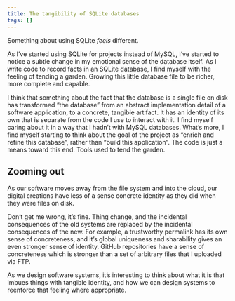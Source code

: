 ```yaml
---
title: The tangibility of SQLite databases
tags: []
---
```

Something about using SQLite _feels_ different.


As I’ve started using SQLite for projects instead of MySQL, I’ve started to notice a subtle change in my emotional sense of the database itself. As I write code to record facts in an SQLite database, I find myself with the feeling of tending a garden. Growing this little database file to be richer, more complete and capable.


I think that something about the fact that the database is a single file on disk has transformed “the database” from an abstract implementation detail of a software application, to a concrete, tangible artifact. It has an identity of its own that is separate from the code I use to interact with it. I find myself caring about it in a way that I hadn’t with MySQL databases. What’s more, I find myself starting to think about the goal of the project as “enrich and refine this database”, rather than “build this application”. The code is just a means toward this end. Tools used to tend the garden.


## Zooming out


As our software moves away from the file system and into the cloud, our digital creations have less of a sense concrete identity as they did when they were files on disk.


Don’t get me wrong, it’s fine. Thing change, and the incidental consequences of the old systems are replaced by the incidental consequences of the new. For example, a trustworthy permalink has its own sense of concreteness, and it’s global uniqueness and sharability gives an even stronger sense of identity. GitHub repositories have a sense of concreteness which is stronger than a set of arbitrary files that I uploaded via FTP.


As we design software systems, it’s interesting to think about what it is that imbues things with tangible identity, and how we can design systems to reenforce that feeling where appropriate.

